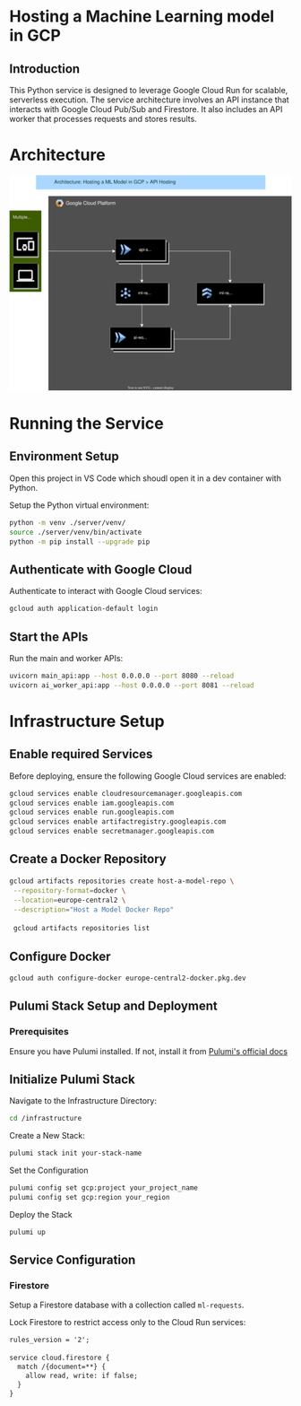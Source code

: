 # Hosting a Machine Learning model in GCP

## Introduction

This Python service is designed to leverage Google Cloud Run for scalable, serverless execution. The service architecture involves an API instance that interacts with Google Cloud Pub/Sub and Firestore. It also includes an API worker that processes requests and stores results.

# Architecture

![Architecture diagram](docs/images/Host-a-model-arch.drawio.svg)

# Running the Service

## Environment Setup

Open this project in VS Code which shoudl open it in a dev container with Python.

Setup the Python virtual environment:

```bash
python -m venv ./server/venv/
source ./server/venv/bin/activate
python -m pip install --upgrade pip
```

## Authenticate with Google Cloud

Authenticate to interact with Google Cloud services:

```bash 
gcloud auth application-default login
```

## Start the APIs

Run the main and worker APIs:

```bash
uvicorn main_api:app --host 0.0.0.0 --port 8080 --reload
uvicorn ai_worker_api:app --host 0.0.0.0 --port 8081 --reload
```

# Infrastructure Setup

## Enable required Services

Before deploying, ensure the following Google Cloud services are enabled:

```bash
gcloud services enable cloudresourcemanager.googleapis.com
gcloud services enable iam.googleapis.com
gcloud services enable run.googleapis.com
gcloud services enable artifactregistry.googleapis.com
gcloud services enable secretmanager.googleapis.com
```

## Create a Docker Repository

```bash
gcloud artifacts repositories create host-a-model-repo \
 --repository-format=docker \
 --location=europe-central2 \
 --description="Host a Model Docker Repo"

 gcloud artifacts repositories list
```

## Configure Docker

```bash
gcloud auth configure-docker europe-central2-docker.pkg.dev
```

## Pulumi Stack Setup and Deployment

### Prerequisites

Ensure you have Pulumi installed. If not, install it from [Pulumi's official docs](https://www.pulumi.com/docs/get-started/install/)

## Initialize Pulumi Stack

Navigate to the Infrastructure Directory:

```bash
cd /infrastructure
```

Create a New Stack:

```bash
pulumi stack init your-stack-name
```

Set the Configuration

```bash
pulumi config set gcp:project your_project_name
pulumi config set gcp:region your_region
```

Deploy the Stack

```bash
pulumi up
```

## Service Configuration

### Firestore

Setup a Firestore database with a collection called `ml-requests`.

Lock Firestore to restrict access only to the Cloud Run services:

```
rules_version = '2';

service cloud.firestore {
  match /{document=**} {
    allow read, write: if false;
  }
}
```
